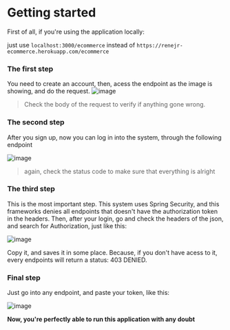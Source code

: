 # Getting started
First of all, if you're using the application locally:

just use ```localhost:3000/ecommerce``` instead of ```https://renejr-ecommerce.herokuapp.com/ecommerce```

### The first step 

You need to create an account, then, acess the endpoint as the image is showing, and do the request. 
 ![image](https://user-images.githubusercontent.com/49681380/101053695-da47b180-3566-11eb-9aa9-b919d6d9ce0f.png)
 
 > Check the body of the request to verify if anything gone wrong.
 
 ### The second step

After you sign up, now you can log in into the system, through the following endpoint 

![image](https://user-images.githubusercontent.com/49681380/101054773-06affd80-3568-11eb-9a94-38f52e042543.png)

> again, check the status code to make sure that everything is alright 

### The third step 

This is the most important step. This system uses Spring Security, and this frameworks denies all endpoints that doesn't have the authorization token in the headers. 
Then, after your login, go and check the headers of the json, and search for Authorization, just like this: 

![image](https://user-images.githubusercontent.com/49681380/101055415-a3729b00-3568-11eb-805d-0077199e933d.png)

Copy it, and saves it in some place. Because, if you don't have acess to it, every endpoints will return a status: 403 DENIED.

### Final step 

Just go into any endpoint, and paste your token, like this: 

![image](https://user-images.githubusercontent.com/49681380/101055883-23990080-3569-11eb-9131-7dcd2043a3b8.png)


**Now, you're perfectly able to run this application with any doubt** 
